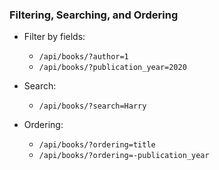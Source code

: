 ### Filtering, Searching, and Ordering

- Filter by fields:
  - `/api/books/?author=1`
  - `/api/books/?publication_year=2020`

- Search:
  - `/api/books/?search=Harry`

- Ordering:
  - `/api/books/?ordering=title`
  - `/api/books/?ordering=-publication_year`
